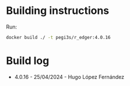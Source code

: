 # Building instructions

Run:

```bash
docker build ./ -t pegi3s/r_edger:4.0.16
```

# Build log

- 4.0.16 - 25/04/2024 - Hugo López Fernández
